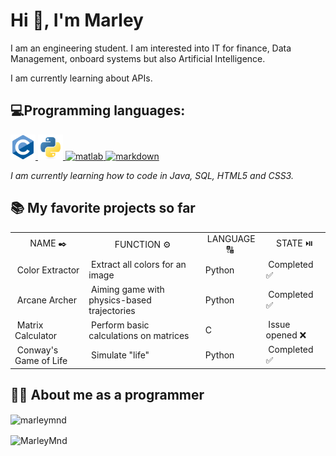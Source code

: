 # Hi 👋, I'm Marley
I am an engineering student.
I am interested into IT for finance, Data Management, onboard systems but also Artificial Intelligence.

I am currently learning about APIs.

## 💻Programming languages:
<p align="left"> <a href="https://www.cprogramming.com/" target="_blank" rel="noreferrer"> <img src="https://raw.githubusercontent.com/devicons/devicon/master/icons/c/c-original.svg" alt="c" width="40" height="40"/> </a> <a href="https://www.python.org" target="_blank" rel="noreferrer"> <img src="https://raw.githubusercontent.com/devicons/devicon/master/icons/python/python-original.svg" alt="python" width="40" height="40"/> </a> <a href="https://www.mathworks.com/" target="_blank" rel="noreferrer"> <img src="https://upload.wikimedia.org/wikipedia/commons/2/21/Matlab_Logo.png" alt="matlab" width="40" height="40"/> </a> <a href="https://www.markdownguide.org/" target="_blank" rel="noreferrer"> <img src="https://cdn.jsdelivr.net/gh/devicons/devicon/icons/markdown/markdown-original.svg" alt="markdown" width="40" height="40"/> </a> </p> 

_I am currently learning how to code in Java, SQL, HTML5 and CSS3._

## 📚 My favorite projects so far
<table>
  <tbody>
    <tr style="height: 25px;">
      <td align="center" style="height: 25px;">&nbsp;NAME ✒️</td>
      <td align="center" style="height: 25px;">&nbsp;FUNCTION ⚙️</td>
      <td align="center" style="height: 25px;">&nbsp;LANGUAGE 🔠</td>
      <td align="center" style="height: 25px;">&nbsp;STATE ⏯️</td>
    </tr>    
    <tr style="height: 25px;">
      <td style="height: 25px;">&nbsp;Color Extractor</td>
      <td style="height: 25px;">&nbsp;Extract all colors for an image</td>
      <td style="height: 25px;">&nbsp;Python</td>
      <td style="height: 25px;">&nbsp;Completed ✅</td>
    </tr>
    <tr style="height: 25px;">
      <td style="height: 25px;">&nbsp;Arcane Archer</td>
      <td style="height: 25px;">&nbsp;Aiming game with physics-based trajectories</td>
      <td style="height: 25px;">&nbsp;Python</td>
      <td style="height: 25px;">&nbsp;Completed ✅</td>
    </tr>
    <tr style="height: 25px;">
      <td style="height: 25px;">&nbsp;Matrix Calculator</td>
      <td style="height: 25px;">&nbsp;Perform basic calculations on matrices</td>
      <td style="height: 25px;">&nbsp;C</td>
      <td style="height: 25px;">&nbsp;Issue opened ❌</td>
    </tr>
    <tr style="height: 25px;">
      <td style="height: 25px;">&nbsp;Conway's Game of Life</td>
      <td style="height: 25px;">&nbsp;Simulate "life"</td>
      <td style="height: 25px;">&nbsp;Python</td>
      <td style="height: 25px;">&nbsp;Completed ✅</td>
    </tr>
  </tbody>
</table>

## 👨‍💻 About me as a programmer

<p><img align="center" src="https://github-readme-stats.vercel.app/api/top-langs?username=marleymnd&show_icons=true&theme=dark&locale=en&layout=compact" alt="marleymnd" /></p>

<p><img align="center" src="https://github-readme-stats.vercel.app/api?username=MarleyMnd&show_icons=true&locale=en" alt="MarleyMnd" /></p>
